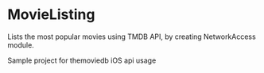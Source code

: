 # MovieListing
Lists the most popular movies using TMDB API, by creating NetworkAccess module. 

Sample project for themoviedb iOS api usage 

